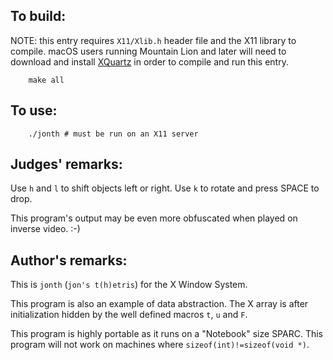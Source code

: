 ## To build:

NOTE: this entry requires `X11/Xlib.h` header file and the X11 library to
compile. macOS users running Mountain Lion and later will need to download and
install [XQuartz](https://www.xquartz.org) in order to compile and run this
entry.

```<!---sh-->
    make all
```


## To use:

```<!---sh-->
    ./jonth	# must be run on an X11 server
```


## Judges' remarks:

Use `h` and `l` to shift objects left or right.  Use `k` to
rotate and press SPACE to drop.

This program's output may be even more obfuscated when played
on inverse video.  :-)


## Author's remarks:

This is `jonth` (`jon's t(h)etris`) for the X Window System.

This program is also an example of data abstraction.  The X array is
after initialization hidden by the well defined macros `t`, `u` and `F`.

This program is highly portable as it runs on a "Notebook" size SPARC.
This program will not work on machines where `sizeof(int)!=sizeof(void *)`.


<!--

    Copyright © 1984-2024 by Landon Curt Noll. All Rights Reserved.

    You are free to share and adapt this file under the terms of this license:

	Creative Commons Attribution-ShareAlike 4.0 International (CC BY-SA 4.0)

    For more information, see:

	https://creativecommons.org/licenses/by-sa/4.0/

-->
